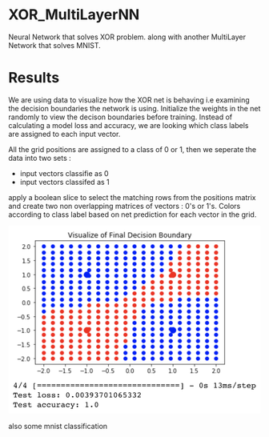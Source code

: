 # XOR_MultiLayerNN
Neural Network that solves XOR problem. 
along with another MultiLayer Network that solves MNIST. 


# Results
We are using data to visualize how the XOR net is behaving i.e examining the decision boundaries the network is using. Initialize the weights in the net randomly to view the decison boundaries before training. Instead of calculating a model loss and accuracy, we are looking which class labels are assigned to each input vector. 

All the grid positions are assigned to a class of 0 or 1, then we seperate the data into two sets :
  * input vectors classifie as 0
  * input vectors classifed as 1
 
apply a boolean slice to select the matching rows from the positions matrix and create two non overlapping matrices of vectors : 0's or 1's. Colors according to class label based on net prediction for each vector in the grid.

![alt text](https://github.com/Delkhaz/XOR_MultiLayerNN/blob/master/results/XOR_decision_boundary.png)




also some mnist classification 

